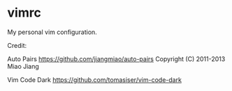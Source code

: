 # vimrc
My personal vim configuration.

Credit:

Auto Pairs https://github.com/jiangmiao/auto-pairs
Copyright (C) 2011-2013 Miao Jiang

Vim Code Dark https://github.com/tomasiser/vim-code-dark
